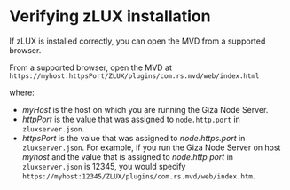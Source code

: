 # Verifying zLUX installation

If zLUX is installed correctly, you can open the MVD from a supported browser. 

From a supported browser, open the MVD at `https://myhost:httpsPort/ZLUX/plugins/com.rs.mvd/web/index.html`
    
where:

-   *myHost* is the host on which you are running the Giza Node Server.
-   *httpPort* is the value that was assigned to `node.http.port` in `zluxserver.json`.
-   *httpsPort* is the value that was assigned to *node.https.port* in `zluxserver.json`.
    For example, if you run the Giza Node Server on host *myhost* and the value that is assigned to *node.http.port* in `zluxserver.json` is 12345, you would specify `https://myhost:12345/ZLUX/plugins/com.rs.mvd/web/index.htm`.


